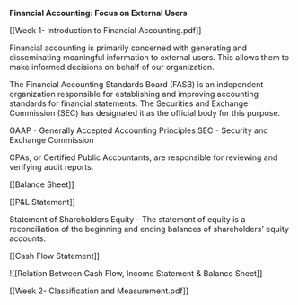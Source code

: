 **Financial Accounting: Focus on External Users**

[[Week 1- Introduction to Financial Accounting.pdf]]

Financial accounting is primarily concerned with generating and disseminating meaningful information to external users. This allows them to make informed decisions on behalf of our organization.

The Financial Accounting Standards Board (FASB) is an independent organization responsible for establishing and improving accounting standards for financial statements. The Securities and Exchange Commission (SEC) has designated it as the official body for this purpose.

GAAP - Generally Accepted Accounting Principles
SEC - Security and Exchange Commission

CPAs, or Certified Public Accountants, are responsible for reviewing and verifying audit reports.

[[Balance Sheet]]

[[P&L Statement]]


Statement of Shareholders Equity - The statement of equity is a reconciliation of the beginning and ending balances of shareholders’ equity accounts.

[[Cash Flow Statement]]

![[Relation Between Cash Flow, Income Statement & Balance Sheet]]

[[Week 2- Classification and Measurement.pdf]]

